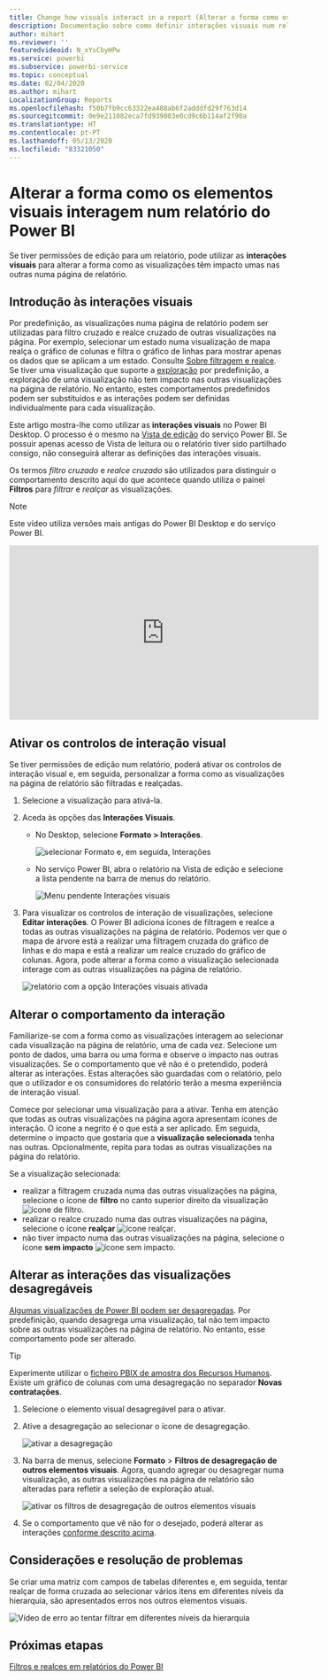 ```yaml
---
title: Change how visuals interact in a report (Alterar a forma como os elementos visuais interagem num relatório)
description: Documentação sobre como definir interações visuais num relatório de serviço do Microsoft Power BI e num relatório do Power BI Desktop.
author: mihart
ms.reviewer: ''
featuredvideoid: N_xYsCbyHPw
ms.service: powerbi
ms.subservice: powerbi-service
ms.topic: conceptual
ms.date: 02/04/2020
ms.author: mihart
LocalizationGroup: Reports
ms.openlocfilehash: f50b7fb9cc63322ea488ab6f2adddfd29f763d14
ms.sourcegitcommit: 0e9e211082eca7fd939803e0cd9c6b114af2f90a
ms.translationtype: HT
ms.contentlocale: pt-PT
ms.lasthandoff: 05/13/2020
ms.locfileid: "83321050"
---
```

# <a name="change-how-visuals-interact-in-a-power-bi-report"></a>Alterar a forma como os elementos visuais interagem num relatório do Power BI
Se tiver permissões de edição para um relatório, pode utilizar as **interações visuais** para alterar a forma como as visualizações têm impacto umas nas outras numa página de relatório. 

## <a name="introduction-to-visual-interactions"></a>Introdução às interações visuais
Por predefinição, as visualizações numa página de relatório podem ser utilizadas para filtro cruzado e realce cruzado de outras visualizações na página.
Por exemplo, selecionar um estado numa visualização de mapa realça o gráfico de colunas e filtra o gráfico de linhas para mostrar apenas os dados que se aplicam a um estado.
Consulte [Sobre filtragem e realce](power-bi-reports-filters-and-highlighting.md). Se tiver uma visualização que suporte a [exploração](../consumer/end-user-drill.md) por predefinição, a exploração de uma visualização não tem impacto nas outras visualizações na página de relatório. No entanto, estes comportamentos predefinidos podem ser substituídos e as interações podem ser definidas individualmente para cada visualização.

Este artigo mostra-lhe como utilizar as **interações visuais** no Power BI Desktop. O processo é o mesmo na [Vista de edição](service-interact-with-a-report-in-editing-view.md) do serviço Power BI. Se possuir apenas acesso de Vista de leitura ou o relatório tiver sido partilhado consigo, não conseguirá alterar as definições das interações visuais.

Os termos *filtro cruzado* e *realce cruzado* são utilizados para distinguir o comportamento descrito aqui do que acontece quando utiliza o painel **Filtros** para *filtrar* e *realçar* as visualizações.  

> [!NOTE]
> Este vídeo utiliza versões mais antigas do Power BI Desktop e do serviço Power BI. 
>
>

<iframe width="560" height="315" src="https://www.youtube.com/embed/N_xYsCbyHPw?list=PL1N57mwBHtN0JFoKSR0n-tBkUJHeMP2cP" frameborder="0" allowfullscreen></iframe>


## <a name="enable-the-visual-interaction-controls"></a>Ativar os controlos de interação visual
Se tiver permissões de edição num relatório, poderá ativar os controlos de interação visual e, em seguida, personalizar a forma como as visualizações na página de relatório são filtradas e realçadas. 

1. Selecione a visualização para ativá-la.  
2. Aceda às opções das **Interações Visuais**.
    

    - No Desktop, selecione **Formato > Interações**.

        ![selecionar Formato e, em seguida, Interações](media/service-reports-visual-interactions/power-bi-interaction.png)

    - No serviço Power BI, abra o relatório na Vista de edição e selecione a lista pendente na barra de menus do relatório.

        ![Menu pendente Interações visuais](media/service-reports-visual-interactions/power-bi-service.png)

3. Para visualizar os controlos de interação de visualizações, selecione **Editar interações**. O Power BI adiciona ícones de filtragem e realce a todas as outras visualizações na página de relatório. Podemos ver que o mapa de árvore está a realizar uma filtragem cruzada do gráfico de linhas e do mapa e está a realizar um realce cruzado do gráfico de colunas. Agora, pode alterar a forma como a visualização selecionada interage com as outras visualizações na página de relatório.
   
    ![relatório com a opção Interações visuais ativada](media/service-reports-visual-interactions/power-bi-turn-on.png)


## <a name="change-the-interaction-behavior"></a>Alterar o comportamento da interação
Familiarize-se com a forma como as visualizações interagem ao selecionar cada visualização na página de relatório, uma de cada vez.  Selecione um ponto de dados, uma barra ou uma forma e observe o impacto nas outras visualizações. Se o comportamento que vê não é o pretendido, poderá alterar as interações. Estas alterações são guardadas com o relatório, pelo que o utilizador e os consumidores do relatório terão a mesma experiência de interação visual.


Comece por selecionar uma visualização para a ativar.  Tenha em atenção que todas as outras visualizações na página agora apresentam ícones de interação. O ícone a negrito é o que está a ser aplicado. Em seguida, determine o impacto que gostaria que a **visualização selecionada** tenha nas outras.  Opcionalmente, repita para todas as outras visualizações na página do relatório.

Se a visualização selecionada:
   
   * realizar a filtragem cruzada numa das outras visualizações na página, selecione o ícone de **filtro** no canto superior direito da visualização ![ícone de filtro](media/service-reports-visual-interactions/power-bi-filter-icon.png).
   * realizar o realce cruzado numa das outras visualizações na página, selecione o ícone **realçar** ![ícone realçar](media/service-reports-visual-interactions/power-bi-highlight-icon.png).
   * não tiver impacto numa das outras visualizações na página, selecione o ícone **sem impacto** ![ícone sem impacto](media/service-reports-visual-interactions/power-bi-no-impact.png).

## <a name="change-the-interactions-of-drillable-visualizations"></a>Alterar as interações das visualizações desagregáveis
[Algumas visualizações de Power BI podem ser desagregadas](../consumer/end-user-drill.md). Por predefinição, quando desagrega uma visualização, tal não tem impacto sobre as outras visualizações na página de relatório. No entanto, esse comportamento pode ser alterado. 

> [!TIP]
> Experimente utilizar o [ficheiro PBIX de amostra dos Recursos Humanos](https://download.microsoft.com/download/6/9/5/69503155-05A5-483E-829A-F7B5F3DD5D27/Human%20Resources%20Sample%20PBIX.pbix). Existe um gráfico de colunas com uma desagregação no separador **Novas contratações**.
>

1. Selecione o elemento visual desagregável para o ativar. 

2. Ative a desagregação ao selecionar o ícone de desagregação.

    ![ativar a desagregação](media/service-reports-visual-interactions/power-bi-drill-down.png)

2. Na barra de menus, selecione **Formato** > **Filtros de desagregação de outros elementos visuais**.  Agora, quando agregar ou desagregar numa visualização, as outras visualizações na página de relatório são alteradas para refletir a seleção de exploração atual. 

    ![ativar os filtros de desagregação de outros elementos visuais](media/service-reports-visual-interactions/power-bi-drill.png)

3. Se o comportamento que vê não for o desejado, poderá alterar as interações [conforme descrito acima](#change-the-interaction-behavior).

## <a name="considerations-and-troubleshooting"></a>Considerações e resolução de problemas
Se criar uma matriz com campos de tabelas diferentes e, em seguida, tentar realçar de forma cruzada ao selecionar vários itens em diferentes níveis da hierarquia, são apresentados erros nos outros elementos visuais. 

![Vídeo de erro ao tentar filtrar em diferentes níveis da hierarquia](media/service-reports-visual-interactions/cross-highlight.gif)
    
## <a name="next-steps"></a>Próximas etapas
[Filtros e realces em relatórios do Power BI](power-bi-reports-filters-and-highlighting.md)